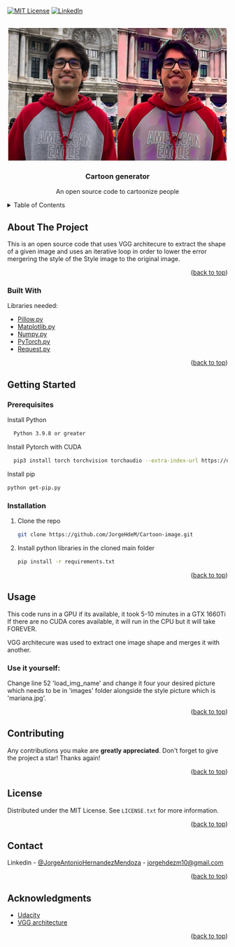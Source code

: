 <div id="top"></div>

[![MIT License][license-shield]][license-url]
[![LinkedIn][linkedin-shield]][linkedin-url]



<!-- PROJECT LOGO -->
<br />
<div align="center">
  <a href="https://github.com/othneildrew/Best-README-Template">
    <img src="images/result.png" alt="Logo" width="500" height="303">
  </a>

  <h3 align="center">Cartoon generator</h3>

  <p align="center">
    An open source code to cartoonize people
    <br />
</div>



<!-- TABLE OF CONTENTS -->
<details>
  <summary>Table of Contents</summary>
  <ol>
    <li>
      <a href="#about-the-project">About The Project</a>
      <ul>
        <li><a href="#built-with">Built With</a></li>
      </ul>
    </li>
    <li>
      <a href="#getting-started">Getting Started</a>
      <ul>
        <li><a href="#prerequisites">Prerequisites</a></li>
        <li><a href="#installation">Installation</a></li>
      </ul>
    </li>
    <li><a href="#usage">Usage</a></li>
    <li><a href="#contributing">Contributing</a></li>
    <li><a href="#license">License</a></li>
    <li><a href="#contact">Contact</a></li>
    <li><a href="#acknowledgments">Acknowledgments</a></li>
  </ol>
</details>

<!-- ABOUT THE PROJECT -->
## About The Project

This is an open source code that uses VGG architecure to extract the shape of a given image and uses an iterative loop in order to lower the error mergering the style of the Style image to the original image.
<p align="right">(<a href="#top">back to top</a>)</p>

### Built With

Libraries needed:

* [Pillow.py](https://pillow.readthedocs.io/en/stable/)
* [Matplotlib.py](https://matplotlib.org/)
* [Numpy.py](https://numpy.org/)
* [PyTorch.py](https://pytorch.org/)
* [Request.py](https://docs.python-requests.org/en/latest/)
<p align="right">(<a href="#top">back to top</a>)</p>



<!-- GETTING STARTED -->
## Getting Started
### Prerequisites

Install Python
```sh
  Python 3.9.8 or greater
  ```
Install Pytorch with CUDA
```sh
  pip3 install torch torchvision torchaudio --extra-index-url https://download.pytorch.org/whl/cu113
  ```
Install pip
  ```sh
  python get-pip.py
  ```

### Installation
1. Clone the repo
   ```sh
   git clone https://github.com/JorgeHdeM/Cartoon-image.git
   ```
2. Install python libraries in the cloned main folder
   ```sh
   pip install -r requirements.txt
   ```
<p align="right">(<a href="#top">back to top</a>)</p>



<!-- USAGE EXAMPLES -->
## Usage
This code runs in a GPU if its available, it took 5-10 minutes in a GTX 1660Ti
If there are no CUDA cores available, it will run in the CPU but it will take FOREVER.

VGG architecure was used to extract one image shape and merges it with another.

### Use it yourself:
Change line 52 'load_img_name' and change it four your desired picture which needs to be in 'images' folder alongside the style picture which is 'mariana.jpg'.

<p align="right">(<a href="#top">back to top</a>)</p>

<!-- CONTRIBUTING -->
## Contributing
Any contributions you make are **greatly appreciated**.
Don't forget to give the project a star! Thanks again!
<p align="right">(<a href="#top">back to top</a>)</p>

<!-- LICENSE -->
## License
Distributed under the MIT License. See `LICENSE.txt` for more information.
<p align="right">(<a href="#top">back to top</a>)</p>

<!-- CONTACT -->
## Contact
Linkedin - [@JorgeAntonioHernandezMendoza](https://www.linkedin.com/in/jorge-antonio-hern%C3%A1ndez-mendoza-746315169/) - jorgehdezm10@gmail.com
<p align="right">(<a href="#top">back to top</a>)</p>



<!-- ACKNOWLEDGMENTS -->
## Acknowledgments
* [Udacity](https://www.udacity.com/online-learning-for-individuals?utm_source=gsem_brand&utm_medium=ads_r&utm_campaign=12949811881_c_individuals&utm_term=123473112164&utm_keyword=udacity_e&gclid=CjwKCAjwjtOTBhAvEiwASG4bCCBOyCSp16IGqfdaQMth1pMwJYpYdk-1ww6ZMwpchw6g0fx2VIaM4xoCc8wQAvD_BwE)
* [VGG architecture](https://arxiv.org/abs/1409.1556)

<p align="right">(<a href="#top">back to top</a>)</p>



<!-- MARKDOWN LINKS & IMAGES -->
<!-- https://www.markdownguide.org/basic-syntax/#reference-style-links -->
[contributors-shield]: https://img.shields.io/github/contributors/othneildrew/Best-README-Template.svg?style=for-the-badge
[contributors-url]: https://github.com/othneildrew/Best-README-Template/graphs/contributors
[license-shield]: https://img.shields.io/github/license/othneildrew/Best-README-Template.svg?style=for-the-badge
[license-url]: https://github.com/othneildrew/Best-README-Template/blob/master/LICENSE.txt
[linkedin-shield]: https://img.shields.io/badge/-LinkedIn-black.svg?style=for-the-badge&logo=linkedin&colorB=555
[linkedin-url]: https://www.linkedin.com/in/jorge-antonio-hern%C3%A1ndez-mendoza-746315169/